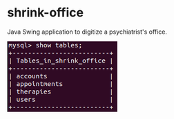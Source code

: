 # shrink-office
Java Swing application to digitize a psychiatrist's office.

![alt text](https://github.com/lodainic/shrink-office/blob/main/screenshots/database1.png)
